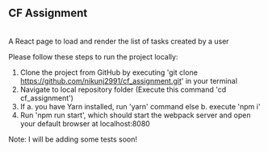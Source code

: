 <h2>CF Assignment</h2><br>
A React page to load and render the list of tasks created by a user

Please follow these steps to run the project locally:
1. Clone the project from GitHub by executing 'git clone https://github.com/nikunj2991/cf_assignment.git' in your terminal
2. Navigate to local repository folder (Execute this command 'cd cf_assignment')
3. If a. you have Yarn installed, run 'yarn' command
   else b. execute 'npm i'
4. Run 'npm run start', which should start the webpack server and open your default browser at localhost:8080

Note: I will be adding some tests soon!
